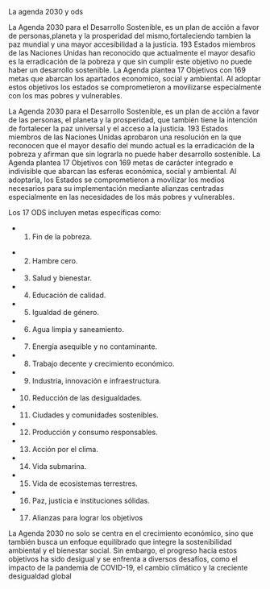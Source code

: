 La agenda 2030 y ods

La Agenda 2030 para el Desarrollo Sostenible, es un plan de acción a favor de personas,planeta y la prosperidad del mismo,fortaleciendo tambien la paz mundial y una mayor accesibilidad a la justicia. 
193 Estados miembros de las Naciones Unidas han reconocido que actualmente el mayor desafio es la erradicación de la pobreza y que sin cumplir este objetivo no puede haber un desarrollo sostenible.
La Agenda plantea 17 Objetivos con 169 metas que abarcan los apartados economico, social y ambiental. Al adoptar estos objetivos los estados se comprometieron a movilizarse especialmente con los mas pobres y vulnerables.

La Agenda 2030 para el Desarrollo Sostenible, es un plan de acción a favor de las personas, el planeta y la prosperidad, que también tiene la intención de fortalecer la paz universal y el acceso a la justicia.
193 Estados miembros de las Naciones Unidas aprobaron una resolución en la que reconocen que el mayor desafío del mundo actual es la erradicación de la pobreza y afirman que sin lograrla no puede haber desarrollo sostenible.
La Agenda plantea 17 Objetivos con 169 metas de carácter integrado e indivisible que abarcan las esferas económica, social y ambiental. Al adoptarla, los Estados se comprometieron a movilizar los medios necesarios para su implementación mediante alianzas centradas especialmente en las necesidades de los más pobres y vulnerables.


Los 17 ODS incluyen metas específicas como:
* 1. Fin de la pobreza.
- 2. Hambre cero.
- 3. Salud y bienestar.
- 4. Educación de calidad.
- 5. Igualdad de género.
- 6. Agua limpia y saneamiento.
- 7. Energía asequible y no contaminante.
- 8. Trabajo decente y crecimiento económico.
- 9. Industria, innovación e infraestructura.
- 10. Reducción de las desigualdades.
- 11. Ciudades y comunidades sostenibles.
- 12. Producción y consumo responsables.
- 13. Acción por el clima.
- 14. Vida submarina.
- 15. Vida de ecosistemas terrestres.
- 16. Paz, justicia e instituciones sólidas.
- 17. Alianzas para lograr los objetivos

La Agenda 2030 no solo se centra en el crecimiento económico, sino que también busca un enfoque equilibrado que integre la sostenibilidad ambiental y el bienestar social. Sin embargo, el progreso hacia estos objetivos ha sido desigual y se enfrenta a diversos desafíos, como el impacto de la pandemia de COVID-19, el cambio climático y la creciente desigualdad global

